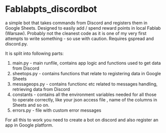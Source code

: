 # Fablabpts_discordbot
a simple bot that takes commands from Discord and registers them in Google Sheets.
Designed to easily add / spend reward points in local Fablab (Warsaw). Probably not the cleanest code as it is one of my very first attempts to write something - so use with caution.
Requires gspread and discord.py.

It is split into following parts:
1. main.py - main runfile, contains app logic and functions used to get data from Discord
2. sheetops.py - contains functions that relate to registering data in Google Sheets
3. messageops.py - contains functionc etc related to messages handling, retrieving data from Discord
4. constants - contains all the environment variables needed for all those to operate correctly, like your json access file , name of the columns in Sheets and so on.
5. errors.py - file with custom error messages

For all this to work you need to create a bot on discord and also register an app in Google platform.
